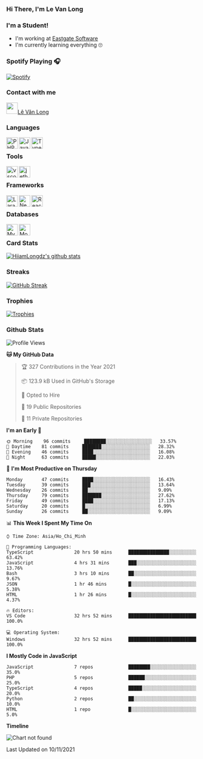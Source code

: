 ### Hi There, I'm Le Van Long 

### I'm a Student!
- I'm working at [Eastgate Software](https://eastgate-software.com/)
- I'm currently learning everything 🙄

### Spotify Playing 🎧
[![Spotify](https://spotify-readme-v2-ljjw4c8pd-hiiamlongdz.vercel.app/api/spotify)](https://open.spotify.com/user/312ooo2a5zz44sszdfjmqgjbgmsq)


### Contact with me

[<img src="https://img.icons8.com/dusk/64/000000/facebook-new--v2.png" width="30px"/>Lê Văn Long](https://www.facebook.com/HiiamLongdzz)

### Languages
<img align="left" alt="PHP" src="https://img.icons8.com/dusk/64/000000/php-logo.png" width="30px"/>
<img align="left" alt="JavaScript" src="https://img.icons8.com/dusk/64/000000/javascript.png" width="30px"/>
<img align="left" alt="TypeScript" src="https://img.icons8.com/typescript" width="30px" />
<br />

### Tools
<img align="left" alt="vscode" src="https://img.icons8.com/dusk/64/000000/visual-studio-code-2019.png" width="30px"/>
<img align="left" alt="jetbrain" src="https://camo.githubusercontent.com/8268dcfb76697dd53286590ec9b4385d7a0b89ce/68747470733a2f2f63646e2e6a7364656c6976722e6e65742f6e706d2f73696d706c652d69636f6e734076332f69636f6e732f6a6574627261696e732e737667" width="30px"/>
<br />

### Frameworks
<img align="left" alt="Laravel" src="https://img.icons8.com/ios/50/000000/laravel.png" width="30px"/>
<img align="left" alt="NestJS" src="https://d33wubrfki0l68.cloudfront.net/e937e774cbbe23635999615ad5d7732decad182a/26072/logo-small.ede75a6b.svg" width="30px" />
<img align="left" alt="ReactJS" src="https://img.icons8.com/dusk/64/000000/react.png" width="30px" />
<br />

### Databases
<img align="left" alt="MySQL" src="https://img.icons8.com/ios-filled/50/000000/mysql-logo.png" width="30px"/>
<img align="left" alt="MongoDB" src="https://webimages.mongodb.com/_com_assets/cms/kpo5kblefbjq79065-Horizontal_Default.svg?auto=format%252Ccompress" height="30px" />
<br />

### Card Stats
[![HiiamLongdz's github stats](https://github-readme-stats.vercel.app/api?username=HiiamLongdz&show_icons=true&theme=default)](#CardStats)

### Streaks
[![GitHub Streak](http://github-readme-streak-stats.herokuapp.com?user=HiiamLongdz)](#Streaks)

### Trophies
[![Trophies](https://github-profile-trophy.vercel.app/?username=HiiamLongdz&margin-w=10&theme=discord)](#Trophies)

### Github Stats
<!--START_SECTION:waka-->
![Profile Views](http://img.shields.io/badge/Profile%20Views-0-blue)

**🐱 My GitHub Data** 

> 🏆 327 Contributions in the Year 2021
 > 
> 📦 123.9 kB Used in GitHub's Storage 
 > 
> 💼 Opted to Hire
 > 
> 📜 19 Public Repositories 
 > 
> 🔑 11 Private Repositories  
 > 
**I'm an Early 🐤** 

```text
🌞 Morning    96 commits     ████████░░░░░░░░░░░░░░░░░   33.57% 
🌆 Daytime    81 commits     ███████░░░░░░░░░░░░░░░░░░   28.32% 
🌃 Evening    46 commits     ████░░░░░░░░░░░░░░░░░░░░░   16.08% 
🌙 Night      63 commits     █████░░░░░░░░░░░░░░░░░░░░   22.03%

```
📅 **I'm Most Productive on Thursday** 

```text
Monday       47 commits     ████░░░░░░░░░░░░░░░░░░░░░   16.43% 
Tuesday      39 commits     ███░░░░░░░░░░░░░░░░░░░░░░   13.64% 
Wednesday    26 commits     ██░░░░░░░░░░░░░░░░░░░░░░░   9.09% 
Thursday     79 commits     ███████░░░░░░░░░░░░░░░░░░   27.62% 
Friday       49 commits     ████░░░░░░░░░░░░░░░░░░░░░   17.13% 
Saturday     20 commits     █░░░░░░░░░░░░░░░░░░░░░░░░   6.99% 
Sunday       26 commits     ██░░░░░░░░░░░░░░░░░░░░░░░   9.09%

```


📊 **This Week I Spent My Time On** 

```text
⌚︎ Time Zone: Asia/Ho_Chi_Minh

💬 Programming Languages: 
TypeScript               20 hrs 50 mins      ███████████████░░░░░░░░░░   63.42% 
JavaScript               4 hrs 31 mins       ███░░░░░░░░░░░░░░░░░░░░░░   13.76% 
Bash                     3 hrs 10 mins       ██░░░░░░░░░░░░░░░░░░░░░░░   9.67% 
JSON                     1 hr 46 mins        █░░░░░░░░░░░░░░░░░░░░░░░░   5.38% 
HTML                     1 hr 26 mins        █░░░░░░░░░░░░░░░░░░░░░░░░   4.37%

🔥 Editors: 
VS Code                  32 hrs 52 mins      █████████████████████████   100.0%

💻 Operating System: 
Windows                  32 hrs 52 mins      █████████████████████████   100.0%

```

**I Mostly Code in JavaScript** 

```text
JavaScript               7 repos             ████████░░░░░░░░░░░░░░░░░   35.0% 
PHP                      5 repos             ██████░░░░░░░░░░░░░░░░░░░   25.0% 
TypeScript               4 repos             █████░░░░░░░░░░░░░░░░░░░░   20.0% 
Python                   2 repos             ██░░░░░░░░░░░░░░░░░░░░░░░   10.0% 
HTML                     1 repo              █░░░░░░░░░░░░░░░░░░░░░░░░   5.0%

```


**Timeline**

![Chart not found](https://raw.githubusercontent.com/HiiamLongdz/HiiamLongdz/master/charts/bar_graph.png) 


 Last Updated on 10/11/2021
<!--END_SECTION:waka-->
